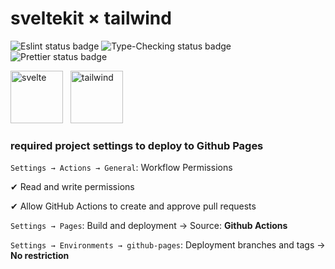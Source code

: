 # sveltekit × tailwind

![Eslint status badge](https://github.com/OLILHR/sveltekit-static-template/workflows/Linting/badge.svg)
![Type-Checking status badge](https://github.com/OLILHR/sveltekit-static-template/workflows/Type-Checking/badge.svg)
![Prettier status badge](https://github.com/OLILHR/sveltekit-static-template/workflows/Formatting/badge.svg)

<p align="left">
  <img src="https://skillicons.dev/icons?i=svelte" width="84" height="84" alt="svelte" title="svelte" /> &nbsp;
  <img src="https://skillicons.dev/icons?i=tailwind" width="84" height="84" alt="tailwind" title="tailwind" />
</p>

### required project settings to deploy to Github Pages

`Settings → Actions → General`: Workflow Permissions

✔ Read and write permissions

✔ Allow GitHub Actions to create and approve pull requests

`Settings → Pages`: Build and deployment → Source: **Github Actions**

`Settings → Environments → github-pages`: Deployment branches and tags → **No restriction**
